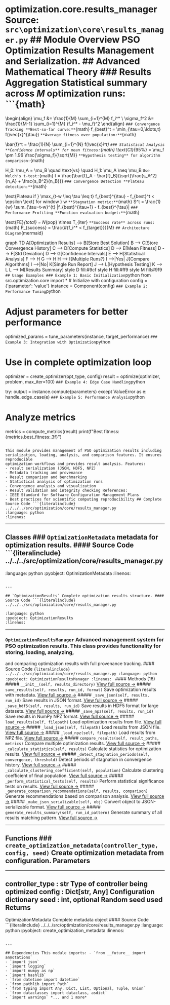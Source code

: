 # optimization.core.results_manager **Source:** `src\optimization\core\results_manager.py` ## Module Overview PSO Optimization Results Management and Serialization. ## Advanced Mathematical Theory ### Results Aggregation **Statistical summary** across $M$ optimization runs: ```{math}

\begin{align}
\mu_f &= \frac{1}{M} \sum_{i=1}^{M} f_i^* \\
\sigma_f^2 &= \frac{1}{M-1} \sum_{i=1}^{M} (f_i^* - \mu_f)^2
\end{align}
``` ### Convergence Tracking **Best-so-far curve:** ```{math}
f_{best}^t = \min_{\tau=0,\ldots,t} f(\vec{x}^{\tau})
``` **Average fitness over population:** ```{math}

\bar{f}^t = \frac{1}{N} \sum_{i=1}^{N} f(\vec{x}_i^t)
``` ### Statistical Analysis **Confidence intervals** for mean fitness: ```{math}
\text{CI}_{95\%} = \mu_f \pm 1.96 \frac{\sigma_f}{\sqrt{M}}
``` **Hypothesis testing** for algorithm comparison: ```{math}

H_0: \mu_A = \mu_B \quad \text{vs} \quad H_1: \mu_A \neq \mu_B
``` Use Welch's t-test: ```{math}
t = \frac{\bar{f}_A - \bar{f}_B}{\sqrt{\frac{s_A^2}{n_A} + \frac{s_B^2}{n_B}}}
``` ### Convergence Detection **Plateau detection:** ```{math}

\text{Plateau if } \max_{t-w \leq \tau \leq t} f_{best}^{\tau} - f_{best}^t < \epsilon \text{ for window } w
``` **Stagnation metric:** ```{math}
S^t = \frac{1}{w} \sum_{\tau=t-w}^{t} |f_{best}^{\tau+1} - f_{best}^{\tau}|
``` ### Performance Profiling **Function evaluation budget:** ```{math}

\text{FE}_{total} = N_{pop} \times T_{iter}
``` **Success rate** across runs: ```{math}
P_{success} = \frac{\#\{f_i^* < f_{target}\}}{M}
``` ## Architecture Diagram ```{mermaid}

graph TD A[Optimization Results] --> B[Store Best Solution] B --> C[Store Convergence History] C --> D[Compute Statistics] D --> E[Mean Fitness] D --> F[Std Deviation] D --> G[Confidence Intervals] E --> H[Statistical Analysis] F --> H G --> H H --> I{Multiple Runs?} I -->|Yes| J[Compare Algorithms] I -->|No| K[Single Run Report] J --> L[Hypothesis Testing] K --> L L --> M[Results Summary] style D fill:#9cf style H fill:#ff9 style M fill:#9f9
``` ## Usage Examples ### Example 1: Basic Initialization ```python
from src.optimization.core import * # Initialize with configuration
config = {'parameter': 'value'}
instance = Component(config)
``` ### Example 2: Performance Tuning ```python
# Adjust parameters for better performance

optimized_params = tune_parameters(instance, target_performance)
``` ### Example 3: Integration with Optimization ```python
# Use in complete optimization loop
optimizer = create_optimizer(opt_type, config)
result = optimize(optimizer, problem, max_iter=100)
``` ### Example 4: Edge Case Handling ```python

try: output = instance.compute(parameters)
except ValueError as e: handle_edge_case(e)
``` ### Example 5: Performance Analysis ```python
# Analyze metrics
metrics = compute_metrics(result)
print(f"Best fitness: {metrics.best_fitness:.3f}")
```

This module provides management of PSO optimization results including
serialization, loading, analysis, and comparison features. It ensures reproducible
optimization workflows and provides result analysis. Features:
- result serialization (JSON, HDF5, NPZ)
- Metadata tracking and provenance
- Result comparison and benchmarking
- Statistical analysis of optimization runs
- Convergence analysis and visualization
- Result validation and integrity checking References:
- IEEE Standard for Software Configuration Management Plans
- Best practices for scientific computing reproducibility ## Complete Source Code ```{literalinclude} ../../../src/optimization/core/results_manager.py
:language: python
:linenos:
```

---

## Classes ### `OptimizationMetadata` metadata for optimization results. #### Source Code ```{literalinclude} ../../../src/optimization/core/results_manager.py
:language: python
:pyobject: OptimizationMetadata
:linenos:
```

---

## `OptimizationResults` Complete optimization results structure. #### Source Code ```{literalinclude} ../../../src/optimization/core/results_manager.py

:language: python
:pyobject: OptimizationResults
:linenos:
```

---

### `OptimizationResultsManager` Advanced management system for PSO optimization results. This class provides functionality for storing, loading, analyzing,
and comparing optimization results with full provenance tracking. #### Source Code ```{literalinclude} ../../../src/optimization/core/results_manager.py
:language: python
:pyobject: OptimizationResultsManager
:linenos:
``` #### Methods (16) ##### `__init__(self, results_directory)` [View full source →](#method-optimizationresultsmanager-__init__) ##### `save_results(self, results, run_id, format)` Save optimization results with metadata. [View full source →](#method-optimizationresultsmanager-save_results) ##### `_save_json(self, results, run_id)` Save results in JSON format. [View full source →](#method-optimizationresultsmanager-_save_json) ##### `_save_hdf5(self, results, run_id)` Save results in HDF5 format for large datasets. [View full source →](#method-optimizationresultsmanager-_save_hdf5) ##### `_save_npz(self, results, run_id)` Save results in NumPy NPZ format. [View full source →](#method-optimizationresultsmanager-_save_npz) ##### `load_results(self, filepath)` Load optimization results from file. [View full source →](#method-optimizationresultsmanager-load_results) ##### `_load_json(self, filepath)` Load results from JSON file. [View full source →](#method-optimizationresultsmanager-_load_json) ##### `_load_npz(self, filepath)` Load results from NPZ file. [View full source →](#method-optimizationresultsmanager-_load_npz) ##### `compare_results(self, result_paths, metrics)` Compare multiple optimization results. [View full source →](#method-optimizationresultsmanager-compare_results) ##### `_calculate_statistics(self, results)` Calculate statistics for optimization results. [View full source →](#method-optimizationresultsmanager-_calculate_statistics) ##### `_detect_stagnation_periods(self, convergence, threshold)` Detect periods of stagnation in convergence history. [View full source →](#method-optimizationresultsmanager-_detect_stagnation_periods) ##### `_calculate_clustering_coefficient(self, population)` Calculate clustering coefficient of final population. [View full source →](#method-optimizationresultsmanager-_calculate_clustering_coefficient) ##### `_perform_statistical_tests(self, results)` Perform statistical significance tests on results. [View full source →](#method-optimizationresultsmanager-_perform_statistical_tests) ##### `_generate_comparison_recommendations(self, results, comparison)` Generate recommendations based on comparison analysis. [View full source →](#method-optimizationresultsmanager-_generate_comparison_recommendations) ##### `_make_json_serializable(self, obj)` Convert object to JSON-serializable format. [View full source →](#method-optimizationresultsmanager-_make_json_serializable) ##### `generate_results_summary(self, run_id_pattern)` Generate summary of all results matching pattern. [View full source →](#method-optimizationresultsmanager-generate_results_summary)

---

## Functions ### `create_optimization_metadata(controller_type, config, seed)` Create optimization metadata from configuration. Parameters

----------
controller_type : str Type of controller being optimized
config : Dict[str, Any] Configuration dictionary
seed : int, optional Random seed used Returns
-------
OptimizationMetadata Complete metadata object #### Source Code ```{literalinclude} ../../../src/optimization/core/results_manager.py
:language: python
:pyobject: create_optimization_metadata
:linenos:
```

---

## Dependencies This module imports: - `from __future__ import annotations`
- `import json`
- `import logging`
- `import numpy as np`
- `import hashlib`
- `from datetime import datetime`
- `from pathlib import Path`
- `from typing import Any, Dict, List, Optional, Tuple, Union`
- `from dataclasses import dataclass, asdict`
- `import warnings` *... and 1 more*

